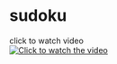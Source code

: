 # sudoku
click to watch video 
<br>
[![Click to watch the video](http://img.youtube.com/vi/EAv1dEw07vk/0.jpg)](http://www.youtube.com/watch?v=EAv1dEw07vk)
